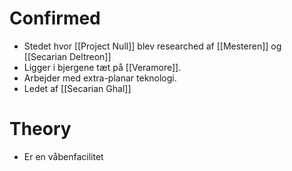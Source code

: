 # Confirmed
- Stedet hvor [[Project Null]] blev researched af [[Mesteren]] og [[Secarian Deltreon]]
- Ligger i bjergene tæt på [[Veramore]].
- Arbejder med extra-planar teknologi.
- Ledet af [[Secarian Ghal]]

# Theory
- Er en våbenfacilitet